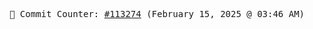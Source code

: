 <p align="center">
    <samp>
        📮 Commit Counter: <a href="https://github.com/Javascript-void0/Javascript-void0/commits/main">#113274</a> (February 15, 2025 @ 03:46 AM)
    </samp>
</p>